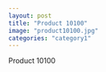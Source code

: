 ```yaml
---
layout: post
title: "Product 10100"
image: "product10100.jpg"
categories: "category1"
---
```

Product 10100
